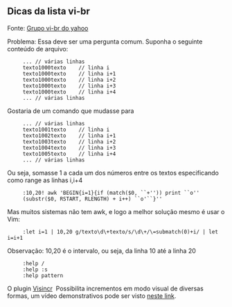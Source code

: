 Dicas da lista vi-br
---------------------

Fonte: [Grupo vi-br do yahoo](http://groups.yahoo.com/group/vi-br/message/853)

Problema: Essa deve ser uma pergunta comum. Suponha o seguinte conteúdo
de arquivo:

         ... // várias linhas
         texto1000texto    // linha i
         texto1000texto    // linha i+1
         texto1000texto    // linha i+2
         texto1000texto    // linha i+3
         texto1000texto    // linha i+4
         ... // várias linhas

Gostaria de um comando que mudasse para

         ... // várias linhas
         texto1001texto    // linha i
         texto1002texto    // linha i+1
         texto1003texto    // linha i+2
         texto1004texto    // linha i+3
         texto1005texto    // linha i+4
         ... // várias linhas

Ou seja, somasse 1 a cada um dos números entre os textos especificando
como range as linhas i,i+4

         :10,20! awk 'BEGIN{i=1}{if (match($0, ``+'')) print ``o''
         (substr($0, RSTART, RLENGTH) + i++) ``o'``}''

Mas muitos sistemas não tem awk, e logo a melhor solução
mesmo é usar o Vim:

         :let i=1 | 10,20 g/texto\d\+texto/s/\d\+/\=submatch(0)+i/ | let i=i+1

Observação: 10,20 é o intervalo, ou seja, da linha 10 até a linha 20

         :help /
         :help :s
         :help pattern

O plugin
[Visincr](http://vim.sourceforge.net/scripts/script.php?script_id=670) 
Possibilita incrementos em modo visual de diversas formas, um vídeo
demonstrativos pode ser visto [neste link](http://vimeo.com/4457161).
